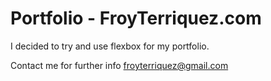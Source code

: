 # Portfolio - FroyTerriquez.com

I decided to try and use flexbox for my portfolio. 

Contact me for further info froyterriquez@gmail.com
